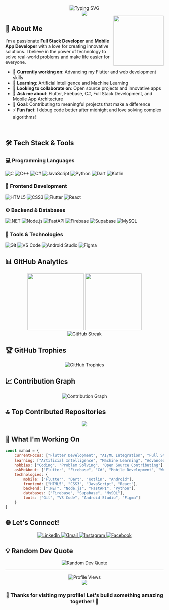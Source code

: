 <div align="center">
  <img src="https://readme-typing-svg.herokuapp.com?font=Fira+Code&size=32&duration=4000&pause=1000&color=00D9FF&center=true&vCenter=true&multiline=true&width=800&height=100&lines=Hi+%F0%9F%91%8B+I'm+Mahad+Ghauri;" alt="Typing SVG" />
</div>

<div align="center">
  <img src="https://capsule-render.vercel.app/api?type=waving&color=gradient&customColorList=6,11,20&height=120&section=header&text=Welcome%20to%20my%20GitHub!&fontSize=40&fontColor=fff&animation=twinkling" />
</div>

<img align="right" height="160" src="https://media.giphy.com/media/v1.Y2lkPTc5MGI3NjExdHV6c2FwZTEyMTQydzhzOTRmZTllZGhvbDJsNHVjZGJ5cjF2OXA3byZlcD12MV9pbnRlcm5hbF9naWZfYnlfaWQmY3Q9Zw/qgQUggAC3Pfv687qPC/giphy.gif" />

## 🚀 About Me

I'm a passionate **Full Stack Developer** and **Mobile App Developer** with a love for creating innovative solutions. I believe in the power of technology to solve real-world problems and make life easier for everyone.

- 🔭 **Currently working on**: Advancing my Flutter and web development skills
- 🌱 **Learning**: Artificial Intelligence and Machine Learning
- 👯 **Looking to collaborate on**: Open source projects and innovative apps
- 💬 **Ask me about**: Flutter, Firebase, C#, Full Stack Development, and Mobile App Architecture
- 🎯 **Goal**: Contributing to meaningful projects that make a difference
- ⚡ **Fun fact**: I debug code better after midnight and love solving complex algorithms!

<br clear="right"/>

## 🛠️ Tech Stack & Tools

### 💻 Programming Languages
<div align="left">
  <img src="https://img.shields.io/badge/C-00599C?style=for-the-badge&logo=c&logoColor=white" alt="C" />
  <img src="https://img.shields.io/badge/C%2B%2B-00599C?style=for-the-badge&logo=c%2B%2B&logoColor=white" alt="C++" />
  <img src="https://img.shields.io/badge/C%23-239120?style=for-the-badge&logo=c-sharp&logoColor=white" alt="C#" />
  <img src="https://img.shields.io/badge/JavaScript-F7DF1E?style=for-the-badge&logo=javascript&logoColor=black" alt="JavaScript" />
  <img src="https://img.shields.io/badge/Python-3776AB?style=for-the-badge&logo=python&logoColor=white" alt="Python" />
  <img src="https://img.shields.io/badge/Dart-0175C2?style=for-the-badge&logo=dart&logoColor=white" alt="Dart" />
  <img src="https://img.shields.io/badge/Kotlin-0095D5?style=for-the-badge&logo=kotlin&logoColor=white" alt="Kotlin" />
</div>

### 🎨 Frontend Development
<div align="left">
  <img src="https://img.shields.io/badge/HTML5-E34F26?style=for-the-badge&logo=html5&logoColor=white" alt="HTML5" />
  <img src="https://img.shields.io/badge/CSS3-1572B6?style=for-the-badge&logo=css3&logoColor=white" alt="CSS3" />
  <img src="https://img.shields.io/badge/Flutter-02569B?style=for-the-badge&logo=flutter&logoColor=white" alt="Flutter" />
  <img src="https://img.shields.io/badge/React-20232A?style=for-the-badge&logo=react&logoColor=61DAFB" alt="React" />
</div>

### ⚙️ Backend & Databases
<div align="left">
  <img src="https://img.shields.io/badge/.NET-5C2D91?style=for-the-badge&logo=.net&logoColor=white" alt=".NET" />
  <img src="https://img.shields.io/badge/Node.js-339933?style=for-the-badge&logo=nodedotjs&logoColor=white" alt="Node.js" />
  <img src="https://img.shields.io/badge/FastAPI-009688?style=for-the-badge&logo=fastapi&logoColor=white" alt="FastAPI" />
  <img src="https://img.shields.io/badge/Firebase-FFCA28?style=for-the-badge&logo=firebase&logoColor=black" alt="Firebase" />
  <img src="https://img.shields.io/badge/Supabase-181818?style=for-the-badge&logo=supabase&logoColor=white" alt="Supabase" />
  <img src="https://img.shields.io/badge/MySQL-4479A1?style=for-the-badge&logo=mysql&logoColor=white" alt="MySQL" />
</div>

### 🔧 Tools & Technologies
<div align="left">
  <img src="https://img.shields.io/badge/Git-F05032?style=for-the-badge&logo=git&logoColor=white" alt="Git" />
  <img src="https://img.shields.io/badge/VS%20Code-007ACC?style=for-the-badge&logo=visual-studio-code&logoColor=white" alt="VS Code" />
  <img src="https://img.shields.io/badge/Android%20Studio-3DDC84?style=for-the-badge&logo=android-studio&logoColor=white" alt="Android Studio" />
  <img src="https://img.shields.io/badge/Figma-F24E1E?style=for-the-badge&logo=figma&logoColor=white" alt="Figma" />
</div>

## 📊 GitHub Analytics

<div align="center">
  <img height="180em" src="https://github-readme-stats.vercel.app/api?username=Mahad-Ghauri&show_icons=true&count_private=true&theme=tokyonight&hide_border=true&bg_color=0D1117&title_color=00D9FF&icon_color=00D9FF&text_color=C9D1D9&ring_color=00D9FF" />
  <img height="180em" src="https://github-readme-stats.vercel.app/api/top-langs/?username=Mahad-Ghauri&layout=compact&theme=tokyonight&hide_border=true&bg_color=0D1117&title_color=00D9FF&text_color=C9D1D9&langs_count=8" />
</div>

<div align="center">
  <img src="https://github-readme-streak-stats.herokuapp.com/?user=Mahad-Ghauri&theme=tokyonight&hide_border=true&background=0D1117&stroke=00D9FF&ring=00D9FF&fire=00D9FF&currStreakLabel=00D9FF" alt="GitHub Streak" />
</div>

## 🏆 GitHub Trophies
<div align="center">
  <img src="https://github-profile-trophy.vercel.app/?username=Mahad-Ghauri&theme=discord&no-frame=true&no-bg=true&margin-w=4&column=7" alt="GitHub Trophies" />
</div>

## 📈 Contribution Graph
<div align="center">
  <img src="https://github-readme-activity-graph.vercel.app/graph?username=Mahad-Ghauri&theme=tokyo-night&bg_color=0D1117&color=00D9FF&line=00D9FF&point=FFFFFF&area=true&hide_border=true" alt="Contribution Graph" />
</div>

## 🔝 Top Contributed Repositories
<div align="center">
  <img src="https://github-contributor-stats.vercel.app/api?username=Mahad-Ghauri&limit=5&theme=tokyonight&combine_all_yearly_contributions=true&hide_border=true&bg_color=0D1117&title_color=00D9FF&text_color=C9D1D9" />
</div>

## 💼 What I'm Working On

```javascript
const mahad = {
    currentFocus: ["Flutter Development", "AI/ML Integration", "Full Stack Apps"],
    learning: ["Artificial Intelligence", "Machine Learning", "Advanced Flutter"],
    hobbies: ["Coding", "Problem Solving", "Open Source Contributing"],
    askMeAbout: ["Flutter", "Firebase", "C#", "Mobile Development", "Web Development"],
    technologies: {
        mobile: ["Flutter", "Dart", "Kotlin", "Android"],
        frontend: ["HTML5", "CSS3", "JavaScript", "React"],
        backend: [".NET", "Node.js", "FastAPI", "Python"],
        databases: ["Firebase", "Supabase", "MySQL"],
        tools: ["Git", "VS Code", "Android Studio", "Figma"]
    }
}
```

## 🌐 Let's Connect!

<div align="center">
  <a href="https://www.linkedin.com/in/mahad-ghauri-b59911353" target="_blank">
    <img src="https://img.shields.io/badge/LinkedIn-0077B5?style=for-the-badge&logo=linkedin&logoColor=white&hover_color=0056b3" alt="LinkedIn" />
  </a>
  <a href="mailto:mahadghauri222@gmail.com" target="_blank">
    <img src="https://img.shields.io/badge/Gmail-D14836?style=for-the-badge&logo=gmail&logoColor=white" alt="Gmail" />
  </a>
  <a href="https://www.instagram.com/_ghauri?igsh=dmp1MzI4dGh1YjM3&utm_source=qr" target="_blank">
    <img src="https://img.shields.io/badge/Instagram-E4405F?style=for-the-badge&logo=instagram&logoColor=white" alt="Instagram" />
  </a>
  <a href="https://www.facebook.com/mahad.ghauri?mibextid=wwXIfr&mibextid=wwXIfr" target="_blank">
    <img src="https://img.shields.io/badge/Facebook-1877F2?style=for-the-badge&logo=facebook&logoColor=white" alt="Facebook" />
  </a>
</div>

## 💡 Random Dev Quote
<div align="center">
  <img src="https://quotes-github-readme.vercel.app/api?type=horizontal&theme=tokyonight&border=true" alt="Random Dev Quote" />
</div>

---

<div align="center">
  <img src="https://komarev.com/ghpvc/?username=Mahad-Ghauri&label=Profile%20Views&color=00D9FF&style=for-the-badge" alt="Profile Views" />
</div>

<div align="center">
  <img src="https://capsule-render.vercel.app/api?type=waving&color=gradient&customColorList=6,11,20&height=100&section=footer&fontSize=40&fontColor=fff&animation=twinkling" />
</div>

<div align="center">
  <h3>💙 Thanks for visiting my profile! Let's build something amazing together! 💙</h3>
</div>
